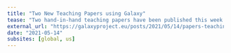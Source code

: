 ```yaml
---
title: "Two New Teaching Papers using Galaxy"
tease: "Two hand-in-hand teaching papers have been published this week using Galaxy as a teaching platform."
external_url: "https://galaxyproject.eu/posts/2021/05/14/papers-teaching/"
date: "2021-05-14"
subsites: [global, us]
---
```



